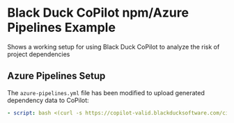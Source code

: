 # Black Duck CoPilot npm/Azure Pipelines Example

Shows a working setup for using Black Duck CoPilot to analyze the risk of project dependencies

## Azure Pipelines Setup
The `azure-pipelines.yml` file has been modified to upload generated dependency data to CoPilot:

```yaml
- script: bash <(curl -s https://copilot-valid.blackducksoftware.com/ci/azure/scripts/upload)
```

